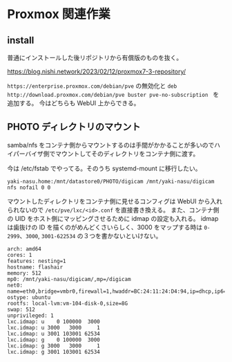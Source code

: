 # Proxmox 関連作業

## install

普通にインストールした後リポジトリから有償版のものを抜く。

https://blog.nishi.network/2023/02/12/proxmox7-3-repository/

`https://enterprise.proxmox.com/debian/pve` の無効化と `deb http://download.proxmox.com/debian/pve buster pve-no-subscription
` を追加する。
今はどちらも WebUI 上からできる。

## PHOTO ディレクトリのマウント

samba/nfs をコンテナ側からマウントするのは手間がかかることが多いのでハイパーバイザ側でマウントしてそのディレクトリをコンテナ側に渡す。

今は /etc/fstab でやってる。そのうち systemd-mount に移行したい。

```
yaki-nasu.home:/mnt/datastore0/PHOTO/digicam /mnt/yaki-nasu/digicam nfs nofail 0 0
```

マウントしたディレクトリをコンテナ側に見せるコンフィグは WebUI から入れられないので `/etc/pve/lxc/<id>.conf` を直接書き換える。
また、コンテナ側の UID をホスト側にマッピングさせるために idmap の設定も入れる。
idmap は歯抜けの ID を描くのがめんどくさいらしく、3000 をマップする時は `0-2999`、`3000`, `3001-622534` の３つを書かないといけない。

```
arch: amd64
cores: 1
features: nesting=1
hostname: flashair
memory: 512
mp0: /mnt/yaki-nasu/digicam/,mp=/digicam
net0: name=eth0,bridge=vmbr0,firewall=1,hwaddr=BC:24:11:24:D4:94,ip=dhcp,ip6=auto,type=veth
ostype: ubuntu
rootfs: local-lvm:vm-104-disk-0,size=8G
swap: 512
unprivileged: 1
lxc.idmap: u    0 100000  3000
lxc.idmap: u 3000   3000     1
lxc.idmap: u 3001 103001 62534
lxc.idmap: g    0 100000  3000
lxc.idmap: g 3000   3000     1
lxc.idmap: g 3001 103001 62534
```